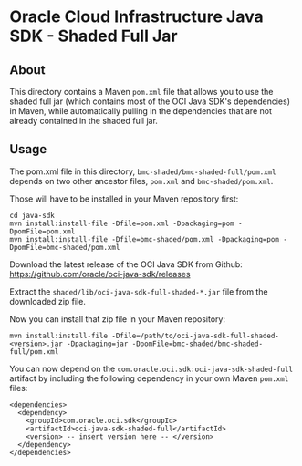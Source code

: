 # Oracle Cloud Infrastructure Java SDK - Shaded Full Jar

## About

This directory contains a Maven `pom.xml` file that allows you to use the shaded full jar (which contains most of the OCI Java SDK's dependencies) in Maven, while automatically pulling in the dependencies that are not already contained in the shaded full jar.

## Usage

The pom.xml file in this directory, `bmc-shaded/bmc-shaded-full/pom.xml` depends on two other ancestor files, `pom.xml` and `bmc-shaded/pom.xml`.

Those will have to be installed in your Maven repository first:

    cd java-sdk
    mvn install:install-file -Dfile=pom.xml -Dpackaging=pom -DpomFile=pom.xml
    mvn install:install-file -Dfile=bmc-shaded/pom.xml -Dpackaging=pom -DpomFile=bmc-shaded/pom.xml

Download the latest release of the OCI Java SDK from Github: https://github.com/oracle/oci-java-sdk/releases

Extract the `shaded/lib/oci-java-sdk-full-shaded-*.jar` file from the downloaded zip file.

Now you can install that zip file in your Maven repository:

    mvn install:install-file -Dfile=/path/to/oci-java-sdk-full-shaded-<version>.jar -Dpackaging=jar -DpomFile=bmc-shaded/bmc-shaded-full/pom.xml

You can now depend on the `com.oracle.oci.sdk:oci-java-sdk-shaded-full` artifact by including the following dependency in your own Maven `pom.xml` files:

    <dependencies>
      <dependency>
        <groupId>com.oracle.oci.sdk</groupId>
        <artifactId>oci-java-sdk-shaded-full</artifactId>
        <version> -- insert version here -- </version>
      </dependency>
    </dependencies>
